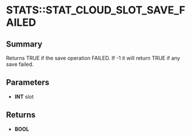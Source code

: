 # STATS::STAT_CLOUD_SLOT_SAVE_FAILED

## Summary
Returns TRUE if the save operation FAILED. If -1 it will return TRUE if any save failed.

## Parameters
* **INT** slot

## Returns
* **BOOL**